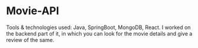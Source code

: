 # Movie-API
Tools & technologies used: Java, SpringBoot, MongoDB, React.
I worked on the backend part of it, in which you can look for the movie details and give a review of the same.

